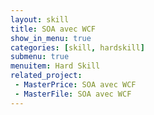 ```yaml
---
layout: skill
title: SOA avec WCF
show_in_menu: true
categories: [skill, hardskill]
submenu: true
menuitem: Hard Skill
related_project:
 - MasterPrice: SOA avec WCF
 - MasterFile: SOA avec WCF
---
```

